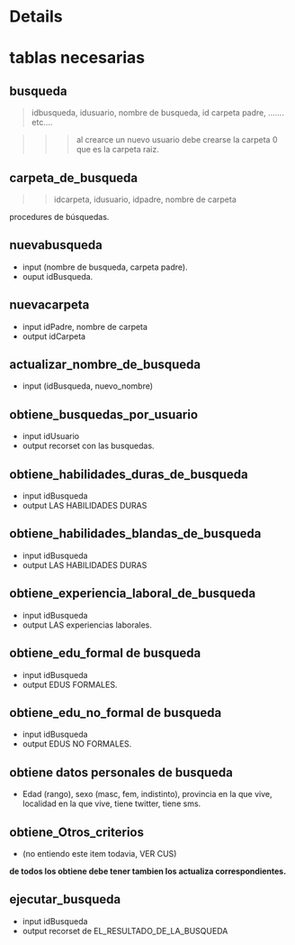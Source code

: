 # Details #

# tablas necesarias #
## busqueda ##
> idbusqueda, idusuario, nombre de busqueda, id carpeta padre, ....... etc....

> >>al crearce un nuevo usuario debe crearse la carpeta 0 que es la carpeta raiz.
## carpeta\_de\_busqueda ##
> > idcarpeta, idusuario, idpadre, nombre de carpeta




procedures de búsquedas.

## nuevabusqueda ##
  * input (nombre de busqueda, carpeta padre).
  * ouput idBusqueda.


## nuevacarpeta ##
  * input idPadre, nombre de carpeta
  * output idCarpeta

## actualizar\_nombre\_de\_busqueda ##
  * input (idBusqueda, nuevo\_nombre)


## obtiene\_busquedas\_por\_usuario ##
  * input idUsuario
  * output recorset con las busquedas.


## obtiene\_habilidades\_duras\_de\_busqueda ##
  * input idBusqueda
  * output LAS HABILIDADES DURAS

## obtiene\_habilidades\_blandas\_de\_busqueda ##
  * input idBusqueda
  * output LAS HABILIDADES DURAS

## obtiene\_experiencia\_laboral\_de\_busqueda ##
  * input idBusqueda
  * output LAS experiencias laborales.

## obtiene\_edu\_formal de busqueda ##
  * input idBusqueda
  * output EDUS FORMALES.


## obtiene\_edu\_no\_formal de busqueda ##
  * input idBusqueda
  * output EDUS NO FORMALES.


## obtiene datos personales de busqueda ##
  * Edad (rango),  sexo (masc, fem, indistinto), provincia en la que vive, localidad en la que vive,  tiene twitter, tiene sms.


## obtiene\_Otros\_criterios ##
  * (no entiendo este item todavia, VER CUS)


**de todos los obtiene debe tener tambien los actualiza correspondientes.**


## ejecutar\_busqueda ##
  * input idBusqueda
  * output recorset de EL\_RESULTADO\_DE\_LA\_BUSQUEDA